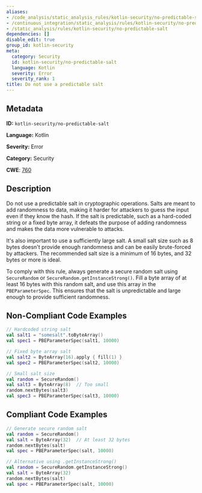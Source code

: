 ```yaml
---
aliases:
- /code_analysis/static_analysis_rules/kotlin-security/no-predictable-salt
- /continuous_integration/static_analysis/rules/kotlin-security/no-predictable-salt
- /static_analysis/rules/kotlin-security/no-predictable-salt
dependencies: []
disable_edit: true
group_id: kotlin-security
meta:
  category: Security
  id: kotlin-security/no-predictable-salt
  language: Kotlin
  severity: Error
  severity_rank: 1
title: Do not use a predictable salt
---
```

<!--  SOURCED FROM https://github.com/DataDog/datadog-static-analyzer-rule-docs -->


## Metadata
**ID:** `kotlin-security/no-predictable-salt`

**Language:** Kotlin

**Severity:** Error

**Category:** Security

**CWE**: [760](https://cwe.mitre.org/data/definitions/760.html)

## Description
Do not use a predictable salt in cryptographic operations. Salts are meant to add randomness to data, making it harder for attackers to guess the input even if they know the hash. If the salt is predictable, such as a hard-coded string or a fixed byte array, it defeats the purpose of adding randomness and makes the data more vulnerable to attacks.

It's also important to use a sufficiently large salt. A small salt size such as 8 bytes doesn't provide enough randomness and can be easily brute-forced by attackers. The recommended salt size is a minimum of 16 bytes, and 32 bytes or more is ideal.

To comply with this rule, always generate a secure random salt using `SecureRandom` or `SecureRandom.getInstanceStrong()`. Fill a byte array of at least 16 bytes with this random salt, and use this array in the `PBEParameterSpec`. This ensures that the salt is unpredictable and large enough to provide sufficient randomness.

## Non-Compliant Code Examples
```kotlin
// Hardcoded string salt
val salt1 = "somesalt".toByteArray()
val spec1 = PBEParameterSpec(salt1, 10000)

// Fixed byte array salt
val salt2 = ByteArray(16).apply { fill(1) }
val spec2 = PBEParameterSpec(salt2, 10000)

// Small salt size
val random = SecureRandom()
val salt3 = ByteArray(8)  // Too small
random.nextBytes(salt3)
val spec3 = PBEParameterSpec(salt3, 10000)
```

## Compliant Code Examples
```kotlin
// Generate secure random salt
val random = SecureRandom()
val salt = ByteArray(32)  // At least 32 bytes
random.nextBytes(salt)
val spec = PBEParameterSpec(salt, 10000)

// Alternative using .getInstanceStrong()
val random = SecureRandom.getInstanceStrong()
val salt = ByteArray(32)
random.nextBytes(salt)
val spec = PBEParameterSpec(salt, 10000)
```
